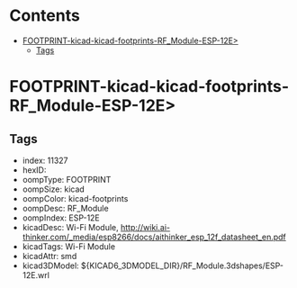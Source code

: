 



Contents
========

* [FOOTPRINT-kicad-kicad-footprints-RF_Module-ESP-12E>](#footprint-kicad-kicad-footprints-rf_module-esp-12e)
	* [Tags](#tags)

# FOOTPRINT-kicad-kicad-footprints-RF_Module-ESP-12E>

## Tags

- index: 11327
- hexID: 
- oompType: FOOTPRINT
- oompSize: kicad
- oompColor: kicad-footprints
- oompDesc: RF_Module
- oompIndex: ESP-12E
- kicadDesc: Wi-Fi Module, http://wiki.ai-thinker.com/_media/esp8266/docs/aithinker_esp_12f_datasheet_en.pdf
- kicadTags: Wi-Fi Module
- kicadAttr: smd
- kicad3DModel: ${KICAD6_3DMODEL_DIR}/RF_Module.3dshapes/ESP-12E.wrl
